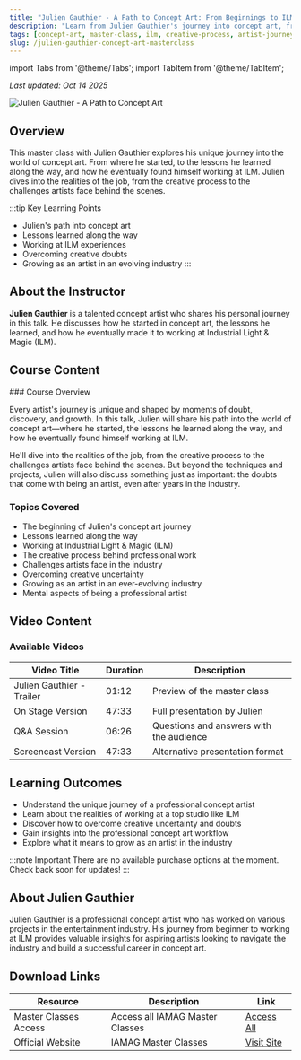 ```yaml
---
title: "Julien Gauthier - A Path to Concept Art: From Beginnings to ILM and Beyond"
description: "Learn from Julien Gauthier's journey into concept art, from his start to working at ILM. Discover insights on the creative process and overcoming artistic doubts."
tags: [concept-art, master-class, ilm, creative-process, artist-journey]
slug: /julien-gauthier-concept-art-masterclass
---
```


import Tabs from '@theme/Tabs';
import TabItem from '@theme/TabItem';

_Last updated: Oct 14 2025_

![Julien Gauthier - A Path to Concept Art](https://alpha.uscreencdn.com/images/programs/3663285/horizontal/cb8d6e18-aa3e-4f23-b484-2f94db8fb12e.jpg)

## Overview

This master class with Julien Gauthier explores his unique journey into the world of concept art. From where he started, to the lessons he learned along the way, and how he eventually found himself working at ILM. Julien dives into the realities of the job, from the creative process to the challenges artists face behind the scenes.

:::tip Key Learning Points
- Julien's path into concept art
- Lessons learned along the way
- Working at ILM experiences
- Overcoming creative doubts
- Growing as an artist in an evolving industry
:::

## About the Instructor

**Julien Gauthier** is a talented concept artist who shares his personal journey in this talk. He discusses how he started in concept art, the lessons he learned, and how he eventually made it to working at Industrial Light & Magic (ILM).

## Course Content

<Tabs>
<TabItem value="overview" label="Overview" default>
### Course Overview

Every artist's journey is unique and shaped by moments of doubt, discovery, and growth. In this talk, Julien will share his path into the world of concept art—where he started, the lessons he learned along the way, and how he eventually found himself working at ILM. 

He'll dive into the realities of the job, from the creative process to the challenges artists face behind the scenes. But beyond the techniques and projects, Julien will also discuss something just as important: the doubts that come with being an artist, even after years in the industry.
</TabItem>
<TabItem value="topics" label="Topics Covered">
### Topics Covered

- The beginning of Julien's concept art journey
- Lessons learned along the way
- Working at Industrial Light & Magic (ILM)
- The creative process behind professional work
- Challenges artists face in the industry
- Overcoming creative uncertainty
- Growing as an artist in an ever-evolving industry
- Mental aspects of being a professional artist
</TabItem>
</Tabs>

## Video Content

### Available Videos

| Video Title | Duration | Description |
|-------------|----------|-------------|
| Julien Gauthier - Trailer | 01:12 | Preview of the master class |
| On Stage Version | 47:33 | Full presentation by Julien |
| Q&A Session | 06:26 | Questions and answers with the audience |
| Screencast Version | 47:33 | Alternative presentation format |

## Learning Outcomes

- Understand the unique journey of a professional concept artist
- Learn about the realities of working at a top studio like ILM
- Discover how to overcome creative uncertainty and doubts
- Gain insights into the professional concept art workflow
- Explore what it means to grow as an artist in the industry

:::note Important
There are no available purchase options at the moment. Check back soon for updates!
:::

## About Julien Gauthier

Julien Gauthier is a professional concept artist who has worked on various projects in the entertainment industry. His journey from beginner to working at ILM provides valuable insights for aspiring artists looking to navigate the industry and build a successful career in concept art.

## Download Links

| Resource | Description | Link |
|----------|-------------|------|
| Master Classes Access | Access all IAMAG Master Classes | [Access All](https://www.iamag.co/) |
| Official Website | IAMAG Master Classes | [Visit Site](https://www.iamag.co/) |
